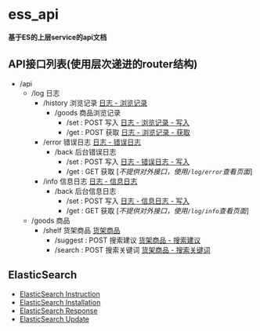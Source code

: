 
# ess_api

**基于ES的上层service的api文档**

## API接口列表(使用层次递进的router结构)
* /api
  * /log 日志
    * /history 浏览记录 [ 日志 - 浏览记录 ](./log/history/readme.md)
      * /goods 商品浏览记录 
        * /set : POST 写入 [ 日志 - 浏览记录 - 写入](./log/history/readme.md#11-goodsset)
        * /get : POST 获取 [ 日志 - 浏览记录 - 获取](./log/history/readme.md#12-goodsget)
    * /error 错误日志 [ 日志 - 错误日志 ](./log/error/readme.md)
      * /back 后台错误日志
        * /set : POST 写入 [ 日志 - 错误日志 - 写入](./log/error/readme.md#11-backset)
        * /get : GET 获取 [*不提供对外接口，使用`/log/error`查看页面*]
    * /info 信息日志 [ 日志 - 信息日志 ](./log/info/readme.md)
      * /back 后台信息日志
        * /set : POST 写入 [ 日志 - 信息日志 - 写入](./log/info/readme.md#11-backset)
        * /get : GET 获取 [*不提供对外接口，使用`/log/info`查看页面*]
  * /goods 商品
  	* /shelf 货架商品 [货架商品](./goods/shelf/readme.md)
  		* /suggest : POST 搜索建议 [货架商品 - 搜索建议](./goods/shelf/readme.md#11-suggest)  
  		* /search : POST 搜索关键词 [货架商品 - 搜索关键词](./goods/shelf/readme.md#12-search)  

## ElasticSearch
* [ElasticSearch Instruction](./doc/elasticsearch/readme.md)
* [ElasticSearch Installation](./doc/elasticsearch/installation.md)
* [ElasticSearch Response](./doc/elasticsearch/response.md)
* [ElasticSearch Update](./doc/elasticsearch/update.md)
